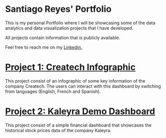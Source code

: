 # Santiago Reyes' Portfolio

This is my personal Portfolio where I will be showcasing some of the data analytics and data visualization projects that I have developed.

All projects contain information that is publicly available. 

Feel free to reach me on my [Linkedin. ](https://www.linkedin.com/in/santiagoareyes/)

# [Project 1: Createch Infographic](https://github.com/SantiagoReyes18/Createch-Sample-Dashboard)

This project consist of an infographic of some key information of the company Createch. The users can interact with this dashboard by switching from languages (English, French and Spanish).

# [Project 2: Kaleyra Demo Dashboard](https://github.com/SantiagoReyes18/Kaleyra-Sample-Dashboard)

This project consist of a simple financial dashboard that showcases the historical stock prices data of the company Kaleyra.

